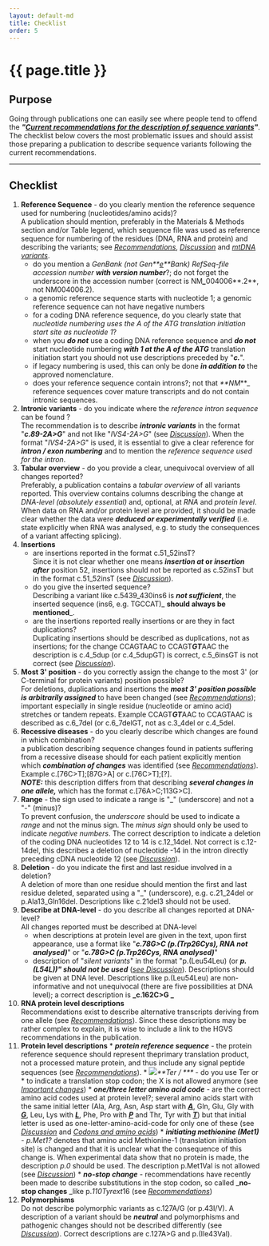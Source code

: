 ```yaml
---
layout: default-md
title: Checklist
order: 5
---
```


# {{ page.title }}

## Purpose

Going through publications one can easily see where people tend to offend the _**"[Current recommendations for the description of sequence variants](/recommendations)"**_. The checklist below covers the most problematic issues and should assist those preparing a publication to describe sequence variants following the current recommendations.

* * *

## Checklist

1.  **Reference Sequence** - do you clearly mention the reference sequence used for numbering (nucleotides/amino acids)?  
    A publication should mention, preferably in the Materials & Methods section and/or Table legend, which sequence file was used as reference sequence for numbering of the residues (DNA, RNA and protein) and describing the variants; see [_Recommendations_](/recommendations), [_Discussion_](refseq.html) and [_mtDNA variants_](refseq.html#mtDNA).
    *   do you mention a _GenBank (not Gen**<u>e</u>**Bank) RefSeq-file accession number **with version number**_?; do not forget the underscore in the accession number (correct is NM<span style="font-weight: bold; font-style: italic;">_</span>004006**.2**, not NM004006.2).
    *   a genomic reference sequence starts with nucleotide 1; a genomic reference sequence can not have negative numbers
    *   for a coding DNA reference sequence, do you clearly state that _nucleotide numbering uses the A of the ATG translation initiation start site as nucleotide 1_?
    *   when you <span style="font-weight: bold; font-style: italic;">do not</span> use a coding DNA reference sequence and <span style="font-style: italic; font-weight: bold;">do not</span> start nucleotide numbering **_with 1 at the A of the ATG_** translation initiation start you should not use descriptions preceded by "_**c.**_".
    *   if legacy numbering is used, this can only be done _**in addition to**_ the approved nomenclature.
    *   does your reference sequence contain introns?;  not that _**NM_**_ reference sequences cover mature transcripts and do not contain intronic sequences.
2.  **Intronic variants** - do you indicate where the _reference intron sequence_ can be found ?  
    The recommendation is to describe _**intronic variants**_ in the format "_**c.89-2A>G**_" and not like "_IVS4-2A>G_" (see [_Discussion_](disc.html#IVS)). When the format "_IVS4-2A>G_" is used, it is essential to give a clear reference for _**intron / exon numbering**_ and to mention the _reference sequence used for the intron_.
3.  **Tabular overview** - do you provide a clear, unequivocal overview of all changes reported?  
    Preferably, a publication contains a _tabular overview_ of all variants reported. This overview contains columns describing the change at _DNA-level (absolutely essential)_ and, optional, at _RNA_ and _protein level_. When data on RNA and/or protein level are provided, it should be made clear whether the data were **_deduced or experimentally verified_** (i.e. state explicitly when RNA was analysed, e.g. to study the consequences of a variant affecting splicing).
4.  **Insertions**
    *   are insertions reported in the format c.51_52insT?  
        Since it is not clear whether one means **_insertion at_ **or** _insertion after_** position 52, insertions should not be reported as c.52insT but in the format c.51_52insT (see [_Discussion_](disc.html#ins)).
    *   do you give the inserted sequence?  
        Describing a variant like c.5439_430ins6 is _**not sufficient**_, the inserted sequence (ins6, e.g. TGCCAT)_ **should always be mentioned**_.
    *   are the insertions reported really insertions or are they in fact duplications?  
        Duplicating insertions should be described as duplications, not as insertions; for the change CCAGTAAC to CCAGT<span style="font-weight: bold; font-style: italic;">GT</span>AAC the description is c.4_5dup (or c.4_5dupGT) is correct, c.5_6insGT is not correct (see [_Discussion_](disc.html#dupins)). 
5.  **Most 3' position** - do you correctly assign the change to the most 3' (or C-terminal for protein variants) position possible?  
    For deletions, duplications and insertions the _**most 3' position possible is arbitrarily assigned**_ to have been changed (see [_Recommendations_](recs.html#repeat)); important especially in single residue (nucleotide or amino acid) stretches or tandem repeats. Example CCAGT<span style="font-weight: bold; font-style: italic;">GT</span>AAC to CCAGTAAC is described as c.6_7del (or c.6_7delGT, not as c.3_4del or c.4_5del.
6.  **Recessive diseases** - do you clearly describe which changes are found in which combination?  
    a publication describing sequence changes found in patients suffering from a recessive disease should for each patient explicitly mention which _**combination of changes**_ was identified (see [_Recommendations_](recs.html#2in)). Example c.[76C>T];[87G>A] or c.[76C>T];[?].  
    <span lang="EN-GB">**_NOTE:_** this description differs from that describing **_several changes in one allele,_** which has the format c.[76A>C;113G>C].</span>
7.  **Range** - the sign used to indicate a range is "_" (underscore) and not a "-" (minus)?  
    To prevent confusion, the <span style="font-style: italic;">underscore</span> should be used to indicate a <span style="font-style: italic;">range</span> and not the minus sign. The <span style="font-style: italic;">minus sign</span> should only be used to indicate <span style="font-style: italic;">negative numbers</span>. The correct description to indicate a deletion of the coding DNA nucleotides 12 to 14 is c.12_14del. Not correct is c.12-14del, this describes a deletion of nucleotide -14 in the intron directly preceding cDNA nucleotide 12 (see [_Discussion_](disc.html#range)).
8.  **Deletion** - do you indicate the first and last residue involved in a deletion?  
    A deletion of more than one residue should mention the first and last residue deleted, separated using a "_" (underscore), e.g. c.21_24del or p.Ala13_Gln16del. Descriptions like c.21del3 should not be used.
9.  **Describe at DNA-level** - do you describe all changes reported at DNA-level?  
    All changes reported must be described at DNA-level
    *   when descriptions at protein level are given in the text, upon first appearance, use a format like "**_c.78G>C (p.(Trp26Cys), RNA not analysed)_**" or "**_c.78G>C (p.Trp26Cys, RNA analysed)_**"
    *   description of "_silent variants_" in the format "p.(Leu54Leu) (or _**p.(L54L))" should not be used**_ (_[see Discussion](disc.html#silent)_). Descriptions should be given at DNA level. Descriptions like p.(Leu54Leu) are non-informative and not unequivocal (there are five possibilities at DNA level); a correct description is **_c.162C>G _**
10.  **RNA protein level descriptions**  
    Recommendations exist to describe alternative transcripts deriving from one allele (see _[Recommendations](recs.html#RNA)_). Since these descriptions may be rather complex to explain, it is wise to include a link to the HGVS recommendations in the publication.
11.  **Protein level descriptions**
    *   _**protein reference sequence**_ - the protein reference sequence should represent theprimary translation product, not a processed mature protein, and thus include any signal peptide sequences (see [_Recommendations_](recs.html#protein)).
    *   ![](new.gif)_**Ter  / ***_ - do you use Ter or * to indicate a translation stop codon; the X is not allowed anymore (see [_Important changes_](versioning.html#important))
    *   **_one/three letter amino acid code_** - are the correct amino acid codes used at protein level?;  several amino acids start with the same initial letter (Ala, Arg, Asn, Asp start with _**<u>A</u>**_, Gln, Glu, Gly with _**<u>G</u>**_, Leu, Lys with **_<u>L</u>_**, Phe, Pro with <u>**_P_**</u> and Thr, Tyr with _**<u>T</u>**_) but that initial letter is used as one-letter-amino-acid-code for only one of these (see _[Discussion](disc.html#1or3)_ and _[Codons and amino acids](codon.html#aalist)_)
    *   **_initiating methionine (Met1)_** - _p.Met1?_ denotes that amino acid Methionine-1 (translation initiation site) is changed and that it is unclear what the consequence of this change is. When experimental data show that no protein is made, the description _p.0_ should be used. The description p.Met1Val is not allowed (see [_Discussion_](disc.html#Met))
    *   **_no-stop change_** - recommendations have recently been made to describe substitutions in the stop codon, so called _**no-stop changes** _like p.*110Tyrext*16 (see [_Recommendations_](recs-prot.html#extp))
12.  **Polymorphisms**  
    Do not describe polymorphic variants as c.127A/G (or p.43I/V). A description of a variant should be _**neutral**_ and polymorphisms and pathogenic changes should not be described differently (see [_Discussion_](disc.html#polymorphism)). Correct descriptions are c.127A>G and p.(Ile43Val).